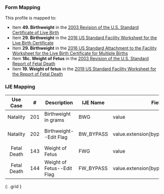 ### Form Mapping
This profile is mapped to:
 * Item **49. Birthweight** in the [2003 Revision of the U.S. Standard Certificate of Live Birth](https://www.cdc.gov/nchs/data/dvs/birth11-03final-ACC.pdf)
 * Item **29. Birthweight** in the [2016 US Standard Facility Worksheet for the Live Birth Certificate](https://www.cdc.gov/nchs/data/dvs/facility-worksheet-2016-508.pdf)
 * Item **29. Birthweight** in the [2016 US Standard Attachment to the Facility Worksheet for the Live Birth Certificate for Multiple Births](https://www.cdc.gov/nchs/data/dvs/multiple-births-worksheet-2016.pdf)
 * Item **18c. Weight of Fetus** in the [2003 Revision of the U.S. Standard Report of Fetal Death](https://www.cdc.gov/nchs/data/dvs/FDEATH11-03finalACC.pdf)
 * Item **19. Weight of fetus** in the [2019 US Standard Facility Worksheet for the Report of Fetal Death](https://www.cdc.gov/nchs/data/dvs/fetal-death-facility-worksheet-2019-508.pdf)

### IJE Mapping

| **Use Case** |  **#**   |  **Description**  | **IJE Name**  |  **Field**  |  **Type**  | **Value Set**  |
| :---------: | --------------- | ------------ | ------------- | ---------- | ---------- | -------------- |
| Natality | 201 | Birthweight in grams | BWG | value |quantity | |
| Natality | 202 | Birthweight--Edit Flag | BW_BYPASS | value.extension[bypassEditFlag].value |codeable |[BirthWeightEditFlagsVS], <br />See [Handling of edit flags] |
| Fetal Death | 143 | Weight of Fetus | FWG | value |quantity | |
| Fetal Death | 144 | Weight of Fetus--Edit Flag | FW_BYPASS | value.extension[bypassEditFlag].value |codeable |[BirthWeightEditFlagsVS], <br />See [Handling of edit flags] |
{: .grid }
